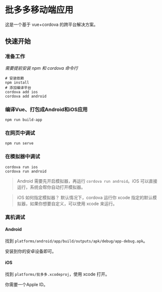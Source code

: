# 批多多移动端应用

这是一个基于 vue+cordova 的跨平台解决方案。

## 快速开始

### 准备工作

*需要提前安装 npm 和 cordova 命令行*

```shell
# 安装依赖
npm install
# 添加编译平台
cordova add ios
cordova add android
```

### 编译Vue、打包成Android和iOS应用

```shell
npm run build-app
```

### 在网页中调试

```shell
npm run serve
```

### 在模拟器中调试

```shell
cordova run ios
cordova run android
```

> Android 需要先开启模拟器，再运行 `cordova run android`。iOS 可以直接运行，系统会帮你自动打开模拟器。

> iOS 如何指定模拟器？
> 默认情况下，cordova 运行你 xcode 指定的默认模拟器，如果你想要自定义，可以使用 xcode 来运行。

### 真机调试

#### Android

找到 `platforms/android/app/build/outputs/apk/debug/app-debug.apk`。

安装到你的安卓设备即可。

#### iOS

找到 `platforms/批多多.xcodeproj`，使用 xcode 打开。

你需要一个Apple ID。
